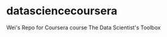datasciencecoursera
===================

Wei's Repo for Coursera course The Data Scientist's Toolbox
